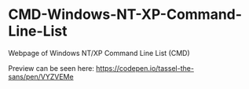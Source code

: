 # CMD-Windows-NT-XP-Command-Line-List
Webpage of Windows NT/XP Command Line List (CMD)

Preview can be seen here: https://codepen.io/tassel-the-sans/pen/VYZVEMe
